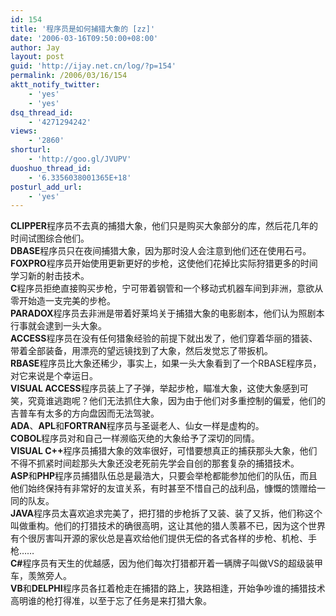 ```yaml
---
id: 154
title: '程序员是如何捕猎大象的 [zz]'
date: '2006-03-16T09:50:00+08:00'
author: Jay
layout: post
guid: 'http://ijay.net.cn/log/?p=154'
permalink: /2006/03/16/154
aktt_notify_twitter:
    - 'yes'
    - 'yes'
dsq_thread_id:
    - '4271294242'
views:
    - '2860'
shorturl:
    - 'http://goo.gl/JVUPV'
duoshuo_thread_id:
    - '6.3356038001365E+18'
posturl_add_url:
    - 'yes'
---
```


<div><strong>CLIPPER</strong>程序员不去真的捕猎大象，他们只是购买大象部分的库，然后花几年的时间试图综合他们。</div>
<div><strong>DBASE</strong>程序员只在夜间捕猎大象，因为那时没人会注意到他们还在使用石弓。</div>
<div><strong>FOXPRO</strong>程序员开始使用更新更好的步枪，这使他们花掉比实际狩猎更多的时间学习新的射击技术。</div>
<div><strong>C</strong>程序员拒绝直接购买步枪，宁可带着钢管和一个移动式机器车间到非洲，意欲从零开始造一支完美的步枪。</div>
<div><strong>PARADOX</strong>程序员去非洲是带着好莱坞关于捕猎大象的电影剧本，他们认为照剧本行事就会逮到一头大象。</div>
<div><strong>ACCESS</strong>程序员在没有任何猎象经验的前提下就出发了，他们穿着华丽的猎装、带着全部装备，用漂亮的望远镜找到了大象，然后发觉忘了带扳机。</div>
<div><strong>RBASE</strong>程序员比大象还稀少，事实上，如果一头大象看到了一个RBASE程序员，对它来说是个幸运日。</div>
<div><strong>VISUAL ACCESS</strong>程序员装上了子弹，举起步枪，瞄准大象，这使大象感到可笑，究竟谁逃跑呢？他们无法抓住大象，因为由于他们对多重控制的偏爱，他们的吉普车有太多的方向盘因而无法驾驶。</div>
<div><strong>ADA</strong>、<strong>APL</strong>和<strong>FORTRAN</strong>程序员与圣诞老人、仙女一样是虚构的。</div>
<div><strong>COBOL</strong>程序员对和自己一样濒临灭绝的大象给予了深切的同情。</div>
<div><strong>VISUAL C++</strong>程序员捕猎大象的效率很好，可惜要想真正的捕获那头大象，他们不得不抓紧时间趁那头大象还没老死前先学会自创的那套复杂的捕猎技术。</div>
<div><strong>ASP</strong>和<strong>PHP</strong>程序员捕猎队伍总是最浩大，只要会举枪都能参加他们的队伍，而且他们始终保持有非常好的友谊关系，有时甚至不惜自己的战利品，慷慨的馈赠给一同的队友。</div>
<div><strong>JAVA</strong>程序员太喜欢追求完美了，把打猎的步枪拆了又装、装了又拆，他们称这个叫做重构。他们的打猎技术的确很高明，这让其他的猎人羡慕不已，因为这个世界有个很厉害叫开源的家伙总是喜欢给他们提供无偿的各式各样的步枪、机枪、手枪……</div>
<div><strong>C#</strong>程序员有天生的优越感，因为他们每次打猎都开着一辆牌子叫做VS的超级装甲车，羡煞旁人。</div>
<div><strong>VB</strong>和<strong>DELPHI</strong>程序员各扛着枪走在捕猎的路上，狭路相逢，开始争吵谁的捕猎技术高明谁的枪打得准，以至于忘了任务是来打猎大象。</div>